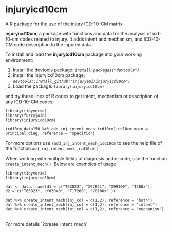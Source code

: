 # injuryicd10cm
A R package for the use of the injury ICD-10-CM matrix

**injuryicd10cm**, a package with functions and data for the analysis of icd-10-cm codes related to injury. It adds intent and mechanism, and ICD-10-CM code description to the inputed data.

To install and load the **injuryicd10cm** package into your working environment:

1. Install the devtools package: *`install.packages("devtools")`*
2. Install the injuryicd10cm package: *`devtools::install_github("injuryepi/injuryicd10cm")`*
3. Load the package: `library(injuryicd10cm)`

and try these lines of R codes to get intent, mechanism or description of any ICD-10-CM codes:  

```{r}
library(tidyverse)   
library(fuzzyjoin)   
library(injuryicd10cm)

icd10cm_data150 %>% add_inj_intent_mech_icd10cm(icd10cm_main = principal_diag, reference = "specific")

```
For more options use `?add_inj_intent_mech_icd10cm` to see the help file of the function `add_inj_intent_mech_icd10cm()`

  When working with multiple fields of diagnosis and e-code, use the function `create_intent_mech()`. Below are examples of usage:
  
```{r}
library(tidyverse)   
library(injuryicd10cm) 

dat <- data.frame(d1 = c("T63023", "X92821", "X99100", "T360x"),
d2 = c("T65823", "Y030x0", "T17200", "V0100x" ))

dat %>% create_intent_mech(inj_col = c(1,2), reference = "both")
dat %>% create_intent_mech(inj_col = c(1,2), reference = "intent")
dat %>% create_intent_mech(inj_col = c(1,2), reference = "mechanism")
```
</br>
  For more details `?create_intent_mech`

